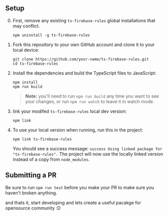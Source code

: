 
## Setup

0. First, remove any existing `ts-firebase-rules` global installations that may conflict.

   ```
   npm uninstall -g ts-firebase-rules
   ```

1. Fork this repository to your own GitHub account and clone it to your local device:

   ```
   git clone https://github.com/your-name/ts-firebase-rules.git
   cd ts-firebase-rules
   ```

1. Install the dependencies and build the TypeScript files to JavaScript:

   ```
   npm install
   npm run build
   ```

   > **Note:** you'll need to run `npm run build` any time you want to see your changes, or run `npm run watch` to leave it in watch mode.

1. link your modifed `ts-firebase-rules` local dev version:

   ```
   npm link
   ```

4) To use your local version when running, run this in the project:

   ```
   npm link ts-firebase-rules
   ```

   You should see a success message: `success Using linked package for "ts-firebase-rules".` The project will now use the locally linked version instead of a copy from `node_modules`.

## Submitting a PR

Be sure to run `npm run test` before you make your PR to make sure you haven't broken anything.

and thats it, start developing and lets create a useful pacakge for opensource community :D

